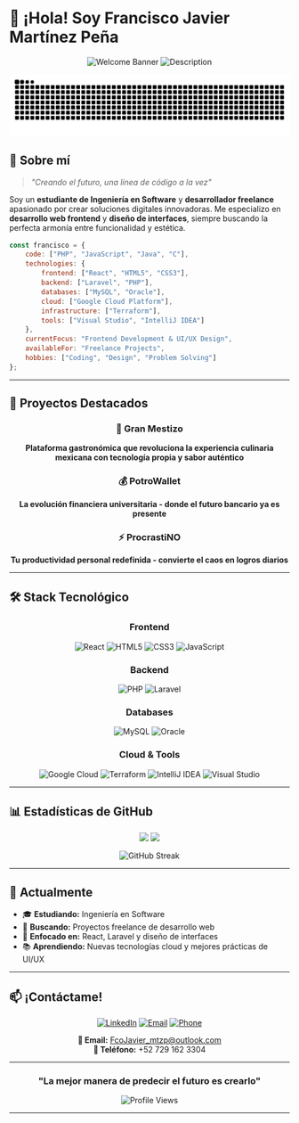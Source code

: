 # 👋 ¡Hola! Soy Francisco Javier Martínez Peña

<div align="center">

<!-- Animated Welcome Banner -->
<img src="https://readme-typing-svg.herokuapp.com?font=Space+Mono&weight=700&size=35&duration=2000&pause=1000&color=00FF87&center=true&vCenter=true&width=800&lines=Francisco+Javier;fjmp-dev" alt="Welcome Banner" />

<!-- Animated Description -->
<img src="https://readme-typing-svg.herokuapp.com?font=Roboto&size=18&duration=3000&pause=1000&color=FFFFFF&center=true&vCenter=true&width=900&height=80&lines=%F0%9F%8E%93+Software+Engineering+Student+%7C+%F0%9F%92%BB+Freelance+Developer;%F0%9F%9A%80+Creando+el+futuro%2C+una+l%C3%ADnea+de+c%C3%B3digo+a+la+vez;%F0%9F%8C%9F+Frontend+Specialist+%26+UI%2FUX+Enthusiast" alt="Description" />

<!-- GitHub Contribution Snake -->
<p align="center">
  <img src="https://raw.githubusercontent.com/fjmp-dev/fjmp-dev/output/github-contribution-grid-snake.svg" alt="Snake animation" />
</p>

</div>

## 🌟 Sobre mí

> *"Creando el futuro, una línea de código a la vez"*

Soy un **estudiante de Ingeniería en Software** y **desarrollador freelance** apasionado por crear soluciones digitales innovadoras. Me especializo en **desarrollo web frontend** y **diseño de interfaces**, siempre buscando la perfecta armonía entre funcionalidad y estética.

```javascript
const francisco = {
    code: ["PHP", "JavaScript", "Java", "C"],
    technologies: {
        frontend: ["React", "HTML5", "CSS3"],
        backend: ["Laravel", "PHP"],
        databases: ["MySQL", "Oracle"],
        cloud: ["Google Cloud Platform"],
        infrastructure: ["Terraform"],
        tools: ["Visual Studio", "IntelliJ IDEA"]
    },
    currentFocus: "Frontend Development & UI/UX Design",
    availableFor: "Freelance Projects",
    hobbies: ["Coding", "Design", "Problem Solving"]
};
```

---

## 🚀 Proyectos Destacados

<div align="center">

### 🌮 Gran Mestizo
**Plataforma gastronómica que revoluciona la experiencia culinaria mexicana con tecnología propia y sabor auténtico**

### 💰 PotroWallet  
**La evolución financiera universitaria - donde el futuro bancario ya es presente**

### ⚡ ProcrastiNO
**Tu productividad personal redefinida - convierte el caos en logros diarios**

</div>

---

## 🛠️ Stack Tecnológico

<div align="center">

### Frontend
![React](https://img.shields.io/badge/React-20232A?style=for-the-badge&logo=react&logoColor=61DAFB)
![HTML5](https://img.shields.io/badge/HTML5-E34F26?style=for-the-badge&logo=html5&logoColor=white)
![CSS3](https://img.shields.io/badge/CSS3-1572B6?style=for-the-badge&logo=css3&logoColor=white)
![JavaScript](https://img.shields.io/badge/JavaScript-F7DF1E?style=for-the-badge&logo=javascript&logoColor=black)

### Backend
![PHP](https://img.shields.io/badge/PHP-777BB4?style=for-the-badge&logo=php&logoColor=white)
![Laravel](https://img.shields.io/badge/Laravel-FF2D20?style=for-the-badge&logo=laravel&logoColor=white)

### Databases
![MySQL](https://img.shields.io/badge/MySQL-4479A1?style=for-the-badge&logo=mysql&logoColor=white)
![Oracle](https://img.shields.io/badge/Oracle-F80000?style=for-the-badge&logo=oracle&logoColor=white)

### Cloud & Tools
![Google Cloud](https://img.shields.io/badge/Google_Cloud-4285F4?style=for-the-badge&logo=google-cloud&logoColor=white)
![Terraform](https://img.shields.io/badge/Terraform-623CE4?style=for-the-badge&logo=terraform&logoColor=white)
![IntelliJ IDEA](https://img.shields.io/badge/IntelliJ_IDEA-000000.svg?style=for-the-badge&logo=intellij-idea&logoColor=white)
![Visual Studio](https://img.shields.io/badge/Visual_Studio-5C2D91?style=for-the-badge&logo=visual%20studio&logoColor=white)

</div>

---

## 📊 Estadísticas de GitHub

<div align="center">

<img height="180em" src="https://github-readme-stats.vercel.app/api?username=fjmp-dev&show_icons=true&theme=radical&include_all_commits=true&count_private=true&bg_color=0d1117&title_color=00ff87&text_color=ffffff&icon_color=00ff87&border_color=00ff87"/>

<img height="180em" src="https://github-readme-stats.vercel.app/api/top-langs/?username=fjmp-dev&layout=compact&langs_count=7&theme=radical&bg_color=0d1117&title_color=00ff87&text_color=ffffff&border_color=00ff87"/>

</div>

<div align="center">

![GitHub Streak](https://github-readme-streak-stats.herokuapp.com/?user=fjmp-dev&theme=radical&background=0d1117&stroke=00ff87&ring=00ff87&fire=00ff87&currStreakNum=ffffff&sideNums=ffffff&currStreakLabel=00ff87&sideLabels=00ff87&dates=ffffff)

</div>

---

## 🌱 Actualmente

- 🎓 **Estudiando:** Ingeniería en Software
- 💼 **Buscando:** Proyectos freelance de desarrollo web
- 🌟 **Enfocado en:** React, Laravel y diseño de interfaces
- 📚 **Aprendiendo:** Nuevas tecnologías cloud y mejores prácticas de UI/UX

---

## 📫 ¡Contáctame!

<div align="center">

[![LinkedIn](https://img.shields.io/badge/LinkedIn-0077B5?style=for-the-badge&logo=linkedin&logoColor=white)](https://www.linkedin.com/in/francisco-javier-mart%C3%ADnez-pe%C3%B1a-151141221/)
[![Email](https://img.shields.io/badge/Email-D14836?style=for-the-badge&logo=gmail&logoColor=white)](mailto:FcoJavier_mtzp@outlook.com)
[![Phone](https://img.shields.io/badge/Phone-25D366?style=for-the-badge&logo=whatsapp&logoColor=white)](tel:+527291623304)

**📧 Email:** FcoJavier_mtzp@outlook.com  
**📱 Teléfono:** +52 729 162 3304

</div>

---

<div align="center">

### "La mejor manera de predecir el futuro es crearlo"

![Profile Views](https://komarev.com/ghpvc/?username=fjmp-dev&color=00ff87&style=flat-square&label=Visitas+al+perfil)


</div>

---

<div align="center">


</div>
